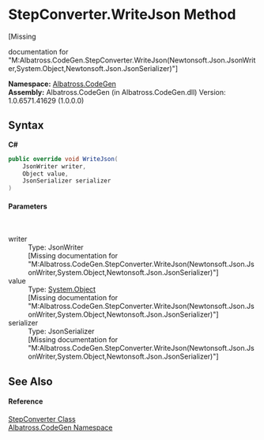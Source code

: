 # StepConverter.WriteJson Method 
 

\[Missing <summary> documentation for "M:Albatross.CodeGen.StepConverter.WriteJson(Newtonsoft.Json.JsonWriter,System.Object,Newtonsoft.Json.JsonSerializer)"\]

**Namespace:**&nbsp;<a href="DCDDD28E">Albatross.CodeGen</a><br />**Assembly:**&nbsp;Albatross.CodeGen (in Albatross.CodeGen.dll) Version: 1.0.6571.41629 (1.0.0.0)

## Syntax

**C#**<br />
``` C#
public override void WriteJson(
	JsonWriter writer,
	Object value,
	JsonSerializer serializer
)
```


#### Parameters
&nbsp;<dl><dt>writer</dt><dd>Type: JsonWriter<br />\[Missing <param name="writer"/> documentation for "M:Albatross.CodeGen.StepConverter.WriteJson(Newtonsoft.Json.JsonWriter,System.Object,Newtonsoft.Json.JsonSerializer)"\]</dd><dt>value</dt><dd>Type: <a href="http://msdn2.microsoft.com/en-us/library/e5kfa45b" target="_blank">System.Object</a><br />\[Missing <param name="value"/> documentation for "M:Albatross.CodeGen.StepConverter.WriteJson(Newtonsoft.Json.JsonWriter,System.Object,Newtonsoft.Json.JsonSerializer)"\]</dd><dt>serializer</dt><dd>Type: JsonSerializer<br />\[Missing <param name="serializer"/> documentation for "M:Albatross.CodeGen.StepConverter.WriteJson(Newtonsoft.Json.JsonWriter,System.Object,Newtonsoft.Json.JsonSerializer)"\]</dd></dl>

## See Also


#### Reference
<a href="2B39026A">StepConverter Class</a><br /><a href="DCDDD28E">Albatross.CodeGen Namespace</a><br />